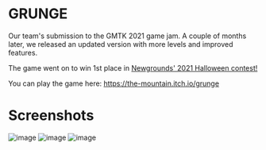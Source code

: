 # GRUNGE
Our team's submission to the GMTK 2021 game jam. A couple of months later, we released an updated version with more levels and improved features.

The game went on to win 1st place in [Newgrounds' 2021 Halloween contest!](https://www.newgrounds.com/bbs/topic/1487819)

You can play the game here:
https://the-mountain.itch.io/grunge

# Screenshots
![image](https://user-images.githubusercontent.com/25966180/206595311-c5ca74aa-2b3f-4265-9c57-46506934d47f.png)
![image](https://user-images.githubusercontent.com/25966180/206595317-3637d5b4-635d-48f7-8e65-aa123f0c95dc.png)
![image](https://user-images.githubusercontent.com/25966180/206595322-e18188b3-33f2-41fd-941b-83668f80332b.png)
